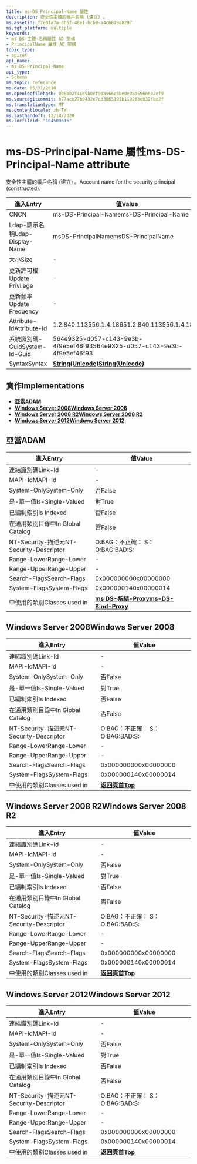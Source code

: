 ```yaml
---
title: ms-DS-Principal-Name 屬性
description: 安全性主體的帳戶名稱 (建立) 。
ms.assetid: f7e0fa7a-8b5f-48e1-bcb9-a4c6879a8297
ms.tgt_platform: multiple
keywords:
- ms DS-主體-名稱屬性 AD 架構
- PrincipalName 屬性 AD 架構
topic_type:
- apiref
api_name:
- ms-DS-Principal-Name
api_type:
- Schema
ms.topic: reference
ms.date: 05/31/2018
ms.openlocfilehash: 0b8bb2f4cd9b0ef90a966c8be0e98a5960632ef9
ms.sourcegitcommit: b77ace27b0432e7cd3863191b11926be032fbe2f
ms.translationtype: MT
ms.contentlocale: zh-TW
ms.lasthandoff: 12/14/2020
ms.locfileid: "104509615"
---
```

# <a name="ms-ds-principal-name-attribute"></a><span data-ttu-id="3bf90-105">ms-DS-Principal-Name 屬性</span><span class="sxs-lookup"><span data-stu-id="3bf90-105">ms-DS-Principal-Name attribute</span></span>

<span data-ttu-id="3bf90-106">安全性主體的帳戶名稱 (建立) 。</span><span class="sxs-lookup"><span data-stu-id="3bf90-106">Account name for the security principal (constructed).</span></span>



| <span data-ttu-id="3bf90-107">進入</span><span class="sxs-lookup"><span data-stu-id="3bf90-107">Entry</span></span> | <span data-ttu-id="3bf90-108">值</span><span class="sxs-lookup"><span data-stu-id="3bf90-108">Value</span></span> |
|-------------------|---------------------------------------------|
| <span data-ttu-id="3bf90-109">CN</span><span class="sxs-lookup"><span data-stu-id="3bf90-109">CN</span></span>                | <span data-ttu-id="3bf90-110">ms-DS-Principal-Name</span><span class="sxs-lookup"><span data-stu-id="3bf90-110">ms-DS-Principal-Name</span></span>                        |
| <span data-ttu-id="3bf90-111">Ldap-顯示名稱</span><span class="sxs-lookup"><span data-stu-id="3bf90-111">Ldap-Display-Name</span></span> | <span data-ttu-id="3bf90-112">msDS-PrincipalName</span><span class="sxs-lookup"><span data-stu-id="3bf90-112">msDS-PrincipalName</span></span>                          |
| <span data-ttu-id="3bf90-113">大小</span><span class="sxs-lookup"><span data-stu-id="3bf90-113">Size</span></span>              | \-                                          |
| <span data-ttu-id="3bf90-114">更新許可權</span><span class="sxs-lookup"><span data-stu-id="3bf90-114">Update Privilege</span></span>  | \-                                          |
| <span data-ttu-id="3bf90-115">更新頻率</span><span class="sxs-lookup"><span data-stu-id="3bf90-115">Update Frequency</span></span>  | \-                                          |
| <span data-ttu-id="3bf90-116">Attribute-Id</span><span class="sxs-lookup"><span data-stu-id="3bf90-116">Attribute-Id</span></span>      | <span data-ttu-id="3bf90-117">1.2.840.113556.1.4.1865</span><span class="sxs-lookup"><span data-stu-id="3bf90-117">1.2.840.113556.1.4.1865</span></span>                     |
| <span data-ttu-id="3bf90-118">系統識別碼-Guid</span><span class="sxs-lookup"><span data-stu-id="3bf90-118">System-Id-Guid</span></span>    | <span data-ttu-id="3bf90-119">564e9325-d057-c143-9e3b-4f9e5ef46f93</span><span class="sxs-lookup"><span data-stu-id="3bf90-119">564e9325-d057-c143-9e3b-4f9e5ef46f93</span></span>        |
| <span data-ttu-id="3bf90-120">Syntax</span><span class="sxs-lookup"><span data-stu-id="3bf90-120">Syntax</span></span>            | [<span data-ttu-id="3bf90-121">**String(Unicode)**</span><span class="sxs-lookup"><span data-stu-id="3bf90-121">**String(Unicode)**</span></span>](s-string-unicode.md) |



## <a name="implementations"></a><span data-ttu-id="3bf90-122">實作</span><span class="sxs-lookup"><span data-stu-id="3bf90-122">Implementations</span></span>

-   [<span data-ttu-id="3bf90-123">**亞當**</span><span class="sxs-lookup"><span data-stu-id="3bf90-123">**ADAM**</span></span>](#adam)
-   [<span data-ttu-id="3bf90-124">**Windows Server 2008**</span><span class="sxs-lookup"><span data-stu-id="3bf90-124">**Windows Server 2008**</span></span>](#windows-server-2008)
-   [<span data-ttu-id="3bf90-125">**Windows Server 2008 R2**</span><span class="sxs-lookup"><span data-stu-id="3bf90-125">**Windows Server 2008 R2**</span></span>](#windows-server-2008-r2)
-   [<span data-ttu-id="3bf90-126">**Windows Server 2012**</span><span class="sxs-lookup"><span data-stu-id="3bf90-126">**Windows Server 2012**</span></span>](#windows-server-2012)

## <a name="adam"></a><span data-ttu-id="3bf90-127">亞當</span><span class="sxs-lookup"><span data-stu-id="3bf90-127">ADAM</span></span>



| <span data-ttu-id="3bf90-128">進入</span><span class="sxs-lookup"><span data-stu-id="3bf90-128">Entry</span></span> | <span data-ttu-id="3bf90-129">值</span><span class="sxs-lookup"><span data-stu-id="3bf90-129">Value</span></span> |
|------------------------|---------------------------------------------------------|
| <span data-ttu-id="3bf90-130">連結識別碼</span><span class="sxs-lookup"><span data-stu-id="3bf90-130">Link-Id</span></span>                | \-                                                      |
| <span data-ttu-id="3bf90-131">MAPI-Id</span><span class="sxs-lookup"><span data-stu-id="3bf90-131">MAPI-Id</span></span>                | \-                                                      |
| <span data-ttu-id="3bf90-132">System-Only</span><span class="sxs-lookup"><span data-stu-id="3bf90-132">System-Only</span></span>            | <span data-ttu-id="3bf90-133">否</span><span class="sxs-lookup"><span data-stu-id="3bf90-133">False</span></span>                                                   |
| <span data-ttu-id="3bf90-134">是-單一值</span><span class="sxs-lookup"><span data-stu-id="3bf90-134">Is-Single-Valued</span></span>       | <span data-ttu-id="3bf90-135">對</span><span class="sxs-lookup"><span data-stu-id="3bf90-135">True</span></span>                                                    |
| <span data-ttu-id="3bf90-136">已編制索引</span><span class="sxs-lookup"><span data-stu-id="3bf90-136">Is Indexed</span></span>             | <span data-ttu-id="3bf90-137">否</span><span class="sxs-lookup"><span data-stu-id="3bf90-137">False</span></span>                                                   |
| <span data-ttu-id="3bf90-138">在通用類別目錄中</span><span class="sxs-lookup"><span data-stu-id="3bf90-138">In Global Catalog</span></span>      | <span data-ttu-id="3bf90-139">否</span><span class="sxs-lookup"><span data-stu-id="3bf90-139">False</span></span>                                                   |
| <span data-ttu-id="3bf90-140">NT-Security-描述元</span><span class="sxs-lookup"><span data-stu-id="3bf90-140">NT-Security-Descriptor</span></span> | <span data-ttu-id="3bf90-141">O:BAG：不正確： S：</span><span class="sxs-lookup"><span data-stu-id="3bf90-141">O:BAG:BAD:S:</span></span>                                            |
| <span data-ttu-id="3bf90-142">Range-Lower</span><span class="sxs-lookup"><span data-stu-id="3bf90-142">Range-Lower</span></span>            | \-                                                      |
| <span data-ttu-id="3bf90-143">Range-Upper</span><span class="sxs-lookup"><span data-stu-id="3bf90-143">Range-Upper</span></span>            | \-                                                      |
| <span data-ttu-id="3bf90-144">Search-Flags</span><span class="sxs-lookup"><span data-stu-id="3bf90-144">Search-Flags</span></span>           | <span data-ttu-id="3bf90-145">0x00000000</span><span class="sxs-lookup"><span data-stu-id="3bf90-145">0x00000000</span></span>                                              |
| <span data-ttu-id="3bf90-146">System-Flags</span><span class="sxs-lookup"><span data-stu-id="3bf90-146">System-Flags</span></span>           | <span data-ttu-id="3bf90-147">0x00000014</span><span class="sxs-lookup"><span data-stu-id="3bf90-147">0x00000014</span></span>                                              |
| <span data-ttu-id="3bf90-148">中使用的類別</span><span class="sxs-lookup"><span data-stu-id="3bf90-148">Classes used in</span></span>        | [<span data-ttu-id="3bf90-149">**ms DS-系結-Proxy**</span><span class="sxs-lookup"><span data-stu-id="3bf90-149">**ms-DS-Bind-Proxy**</span></span>](c-msds-bindproxy.md)<br/> |



## <a name="windows-server-2008"></a><span data-ttu-id="3bf90-150">Windows Server 2008</span><span class="sxs-lookup"><span data-stu-id="3bf90-150">Windows Server 2008</span></span>



| <span data-ttu-id="3bf90-151">進入</span><span class="sxs-lookup"><span data-stu-id="3bf90-151">Entry</span></span> | <span data-ttu-id="3bf90-152">值</span><span class="sxs-lookup"><span data-stu-id="3bf90-152">Value</span></span> |
|------------------------|---------------------------------|
| <span data-ttu-id="3bf90-153">連結識別碼</span><span class="sxs-lookup"><span data-stu-id="3bf90-153">Link-Id</span></span>                | \-                              |
| <span data-ttu-id="3bf90-154">MAPI-Id</span><span class="sxs-lookup"><span data-stu-id="3bf90-154">MAPI-Id</span></span>                | \-                              |
| <span data-ttu-id="3bf90-155">System-Only</span><span class="sxs-lookup"><span data-stu-id="3bf90-155">System-Only</span></span>            | <span data-ttu-id="3bf90-156">否</span><span class="sxs-lookup"><span data-stu-id="3bf90-156">False</span></span>                           |
| <span data-ttu-id="3bf90-157">是-單一值</span><span class="sxs-lookup"><span data-stu-id="3bf90-157">Is-Single-Valued</span></span>       | <span data-ttu-id="3bf90-158">對</span><span class="sxs-lookup"><span data-stu-id="3bf90-158">True</span></span>                            |
| <span data-ttu-id="3bf90-159">已編制索引</span><span class="sxs-lookup"><span data-stu-id="3bf90-159">Is Indexed</span></span>             | <span data-ttu-id="3bf90-160">否</span><span class="sxs-lookup"><span data-stu-id="3bf90-160">False</span></span>                           |
| <span data-ttu-id="3bf90-161">在通用類別目錄中</span><span class="sxs-lookup"><span data-stu-id="3bf90-161">In Global Catalog</span></span>      | <span data-ttu-id="3bf90-162">否</span><span class="sxs-lookup"><span data-stu-id="3bf90-162">False</span></span>                           |
| <span data-ttu-id="3bf90-163">NT-Security-描述元</span><span class="sxs-lookup"><span data-stu-id="3bf90-163">NT-Security-Descriptor</span></span> | <span data-ttu-id="3bf90-164">O:BAG：不正確： S：</span><span class="sxs-lookup"><span data-stu-id="3bf90-164">O:BAG:BAD:S:</span></span>                    |
| <span data-ttu-id="3bf90-165">Range-Lower</span><span class="sxs-lookup"><span data-stu-id="3bf90-165">Range-Lower</span></span>            | \-                              |
| <span data-ttu-id="3bf90-166">Range-Upper</span><span class="sxs-lookup"><span data-stu-id="3bf90-166">Range-Upper</span></span>            | \-                              |
| <span data-ttu-id="3bf90-167">Search-Flags</span><span class="sxs-lookup"><span data-stu-id="3bf90-167">Search-Flags</span></span>           | <span data-ttu-id="3bf90-168">0x00000000</span><span class="sxs-lookup"><span data-stu-id="3bf90-168">0x00000000</span></span>                      |
| <span data-ttu-id="3bf90-169">System-Flags</span><span class="sxs-lookup"><span data-stu-id="3bf90-169">System-Flags</span></span>           | <span data-ttu-id="3bf90-170">0x00000014</span><span class="sxs-lookup"><span data-stu-id="3bf90-170">0x00000014</span></span>                      |
| <span data-ttu-id="3bf90-171">中使用的類別</span><span class="sxs-lookup"><span data-stu-id="3bf90-171">Classes used in</span></span>        | [<span data-ttu-id="3bf90-172">**返回頁首**</span><span class="sxs-lookup"><span data-stu-id="3bf90-172">**Top**</span></span>](c-top.md)<br/> |



## <a name="windows-server-2008-r2"></a><span data-ttu-id="3bf90-173">Windows Server 2008 R2</span><span class="sxs-lookup"><span data-stu-id="3bf90-173">Windows Server 2008 R2</span></span>



| <span data-ttu-id="3bf90-174">進入</span><span class="sxs-lookup"><span data-stu-id="3bf90-174">Entry</span></span> | <span data-ttu-id="3bf90-175">值</span><span class="sxs-lookup"><span data-stu-id="3bf90-175">Value</span></span> |
|------------------------|---------------------------------|
| <span data-ttu-id="3bf90-176">連結識別碼</span><span class="sxs-lookup"><span data-stu-id="3bf90-176">Link-Id</span></span>                | \-                              |
| <span data-ttu-id="3bf90-177">MAPI-Id</span><span class="sxs-lookup"><span data-stu-id="3bf90-177">MAPI-Id</span></span>                | \-                              |
| <span data-ttu-id="3bf90-178">System-Only</span><span class="sxs-lookup"><span data-stu-id="3bf90-178">System-Only</span></span>            | <span data-ttu-id="3bf90-179">否</span><span class="sxs-lookup"><span data-stu-id="3bf90-179">False</span></span>                           |
| <span data-ttu-id="3bf90-180">是-單一值</span><span class="sxs-lookup"><span data-stu-id="3bf90-180">Is-Single-Valued</span></span>       | <span data-ttu-id="3bf90-181">對</span><span class="sxs-lookup"><span data-stu-id="3bf90-181">True</span></span>                            |
| <span data-ttu-id="3bf90-182">已編制索引</span><span class="sxs-lookup"><span data-stu-id="3bf90-182">Is Indexed</span></span>             | <span data-ttu-id="3bf90-183">否</span><span class="sxs-lookup"><span data-stu-id="3bf90-183">False</span></span>                           |
| <span data-ttu-id="3bf90-184">在通用類別目錄中</span><span class="sxs-lookup"><span data-stu-id="3bf90-184">In Global Catalog</span></span>      | <span data-ttu-id="3bf90-185">否</span><span class="sxs-lookup"><span data-stu-id="3bf90-185">False</span></span>                           |
| <span data-ttu-id="3bf90-186">NT-Security-描述元</span><span class="sxs-lookup"><span data-stu-id="3bf90-186">NT-Security-Descriptor</span></span> | <span data-ttu-id="3bf90-187">O:BAG：不正確： S：</span><span class="sxs-lookup"><span data-stu-id="3bf90-187">O:BAG:BAD:S:</span></span>                    |
| <span data-ttu-id="3bf90-188">Range-Lower</span><span class="sxs-lookup"><span data-stu-id="3bf90-188">Range-Lower</span></span>            | \-                              |
| <span data-ttu-id="3bf90-189">Range-Upper</span><span class="sxs-lookup"><span data-stu-id="3bf90-189">Range-Upper</span></span>            | \-                              |
| <span data-ttu-id="3bf90-190">Search-Flags</span><span class="sxs-lookup"><span data-stu-id="3bf90-190">Search-Flags</span></span>           | <span data-ttu-id="3bf90-191">0x00000000</span><span class="sxs-lookup"><span data-stu-id="3bf90-191">0x00000000</span></span>                      |
| <span data-ttu-id="3bf90-192">System-Flags</span><span class="sxs-lookup"><span data-stu-id="3bf90-192">System-Flags</span></span>           | <span data-ttu-id="3bf90-193">0x00000014</span><span class="sxs-lookup"><span data-stu-id="3bf90-193">0x00000014</span></span>                      |
| <span data-ttu-id="3bf90-194">中使用的類別</span><span class="sxs-lookup"><span data-stu-id="3bf90-194">Classes used in</span></span>        | [<span data-ttu-id="3bf90-195">**返回頁首**</span><span class="sxs-lookup"><span data-stu-id="3bf90-195">**Top**</span></span>](c-top.md)<br/> |



## <a name="windows-server-2012"></a><span data-ttu-id="3bf90-196">Windows Server 2012</span><span class="sxs-lookup"><span data-stu-id="3bf90-196">Windows Server 2012</span></span>



| <span data-ttu-id="3bf90-197">進入</span><span class="sxs-lookup"><span data-stu-id="3bf90-197">Entry</span></span> | <span data-ttu-id="3bf90-198">值</span><span class="sxs-lookup"><span data-stu-id="3bf90-198">Value</span></span> |
|------------------------|---------------------------------|
| <span data-ttu-id="3bf90-199">連結識別碼</span><span class="sxs-lookup"><span data-stu-id="3bf90-199">Link-Id</span></span>                | \-                              |
| <span data-ttu-id="3bf90-200">MAPI-Id</span><span class="sxs-lookup"><span data-stu-id="3bf90-200">MAPI-Id</span></span>                | \-                              |
| <span data-ttu-id="3bf90-201">System-Only</span><span class="sxs-lookup"><span data-stu-id="3bf90-201">System-Only</span></span>            | <span data-ttu-id="3bf90-202">否</span><span class="sxs-lookup"><span data-stu-id="3bf90-202">False</span></span>                           |
| <span data-ttu-id="3bf90-203">是-單一值</span><span class="sxs-lookup"><span data-stu-id="3bf90-203">Is-Single-Valued</span></span>       | <span data-ttu-id="3bf90-204">對</span><span class="sxs-lookup"><span data-stu-id="3bf90-204">True</span></span>                            |
| <span data-ttu-id="3bf90-205">已編制索引</span><span class="sxs-lookup"><span data-stu-id="3bf90-205">Is Indexed</span></span>             | <span data-ttu-id="3bf90-206">否</span><span class="sxs-lookup"><span data-stu-id="3bf90-206">False</span></span>                           |
| <span data-ttu-id="3bf90-207">在通用類別目錄中</span><span class="sxs-lookup"><span data-stu-id="3bf90-207">In Global Catalog</span></span>      | <span data-ttu-id="3bf90-208">否</span><span class="sxs-lookup"><span data-stu-id="3bf90-208">False</span></span>                           |
| <span data-ttu-id="3bf90-209">NT-Security-描述元</span><span class="sxs-lookup"><span data-stu-id="3bf90-209">NT-Security-Descriptor</span></span> | <span data-ttu-id="3bf90-210">O:BAG：不正確： S：</span><span class="sxs-lookup"><span data-stu-id="3bf90-210">O:BAG:BAD:S:</span></span>                    |
| <span data-ttu-id="3bf90-211">Range-Lower</span><span class="sxs-lookup"><span data-stu-id="3bf90-211">Range-Lower</span></span>            | \-                              |
| <span data-ttu-id="3bf90-212">Range-Upper</span><span class="sxs-lookup"><span data-stu-id="3bf90-212">Range-Upper</span></span>            | \-                              |
| <span data-ttu-id="3bf90-213">Search-Flags</span><span class="sxs-lookup"><span data-stu-id="3bf90-213">Search-Flags</span></span>           | <span data-ttu-id="3bf90-214">0x00000000</span><span class="sxs-lookup"><span data-stu-id="3bf90-214">0x00000000</span></span>                      |
| <span data-ttu-id="3bf90-215">System-Flags</span><span class="sxs-lookup"><span data-stu-id="3bf90-215">System-Flags</span></span>           | <span data-ttu-id="3bf90-216">0x00000014</span><span class="sxs-lookup"><span data-stu-id="3bf90-216">0x00000014</span></span>                      |
| <span data-ttu-id="3bf90-217">中使用的類別</span><span class="sxs-lookup"><span data-stu-id="3bf90-217">Classes used in</span></span>        | [<span data-ttu-id="3bf90-218">**返回頁首**</span><span class="sxs-lookup"><span data-stu-id="3bf90-218">**Top**</span></span>](c-top.md)<br/> |



 

 





